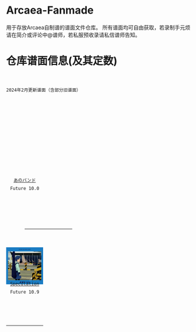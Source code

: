 # Arcaea-Fanmade
用于存放Arcaea自制谱的谱面文件仓库。
所有谱面均可自由获取，若录制手元烦请在简介或评论中@谱师，若私服预收录请私信谱师告知。

# 仓库谱面信息(及其定数)
<pre>
  <code>
  <div class="ds">2024年2月更新谱面（含部分旧谱面）</div>
  <div class="number">
      <div style="margin-right:7.5px;">
          <div style="height:110px;width:100px;line-height:110px;text-align:center;">
              <a href="/anoband" title="anoband">
                  <img alt="base.jpg" src="/anoband/base.jpg" decoding="async" width="100" height="100"/>
              </a>
          </div>
          <div style="height:44px;text-align:center;text-overflow:ellipsis;overflow:hidden;width:100px;display: block;white-space: nowrap;line-height:22px;text-align:center;">
              <a href="/anoband" title="anoband">
                  <span title="anoband">あのバンド</span>
              </a>
              <br/>Future 10.0
            </div>
        </div>

        <div style="margin-right:7.5px;">
          <div style="height:110px;width:100px;line-height:110px;text-align:center;">
              <a href="/speculation" title="speculation">
                  <img alt="base.jpg" src="/speculation/base.jpg" decoding="async" width="100" height="100"/>
              </a>
          </div>
          <div style="height:44px;text-align:center;text-overflow:ellipsis;overflow:hidden;width:100px;display: block;white-space: nowrap;line-height:22px;text-align:center;">
              <a href="/speculation" title="anoband">
                  <span title="speculation">Speculation</span>
              </a>
              <br/>Future 10.9
            </div>
        </div>
    </div>
  </code>
</pre>

